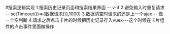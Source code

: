 #搜索逻辑实现
1.搜索历史记录页面和搜索结果界面 -- v-if
2.避免输入时重复请求 -- setTimeout(()=>{数据请求()},1000)
3.数据清空时请求的还是上一个ajax -- 做一个空判断
4.请求之后点击卡片的时候把历史记录存入vuex---这个时候在卡片组件的点击事件里面做操作
